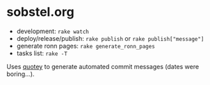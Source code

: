 sobstel.org
===========

* development: `rake watch`
* deploy/release/publish: `rake publish` or `rake publish["message"]`
* generate ronn pages: `rake generate_ronn_pages`
* tasks list: `rake -T`

Uses [quotey](https://github.com/psychocandy/quotey) to generate automated commit
messages (dates were boring...).
